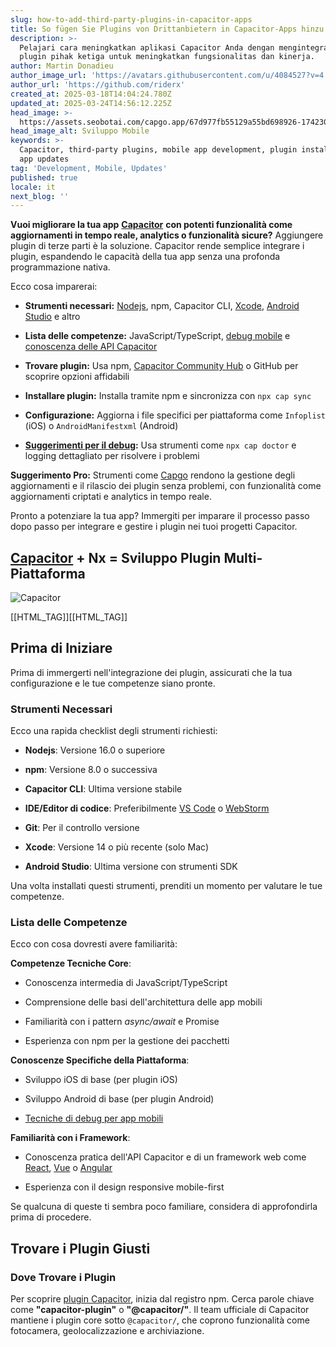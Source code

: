 ```yaml
---
slug: how-to-add-third-party-plugins-in-capacitor-apps
title: So fügen Sie Plugins von Drittanbietern in Capacitor-Apps hinzu
description: >-
  Pelajari cara meningkatkan aplikasi Capacitor Anda dengan mengintegrasikan
  plugin pihak ketiga untuk meningkatkan fungsionalitas dan kinerja.
author: Martin Donadieu
author_image_url: 'https://avatars.githubusercontent.com/u/4084527?v=4'
author_url: 'https://github.com/riderx'
created_at: 2025-03-18T14:04:24.780Z
updated_at: 2025-03-24T14:56:12.225Z
head_image: >-
  https://assets.seobotai.com/capgo.app/67d977fb55129a55bd698926-1742306685762.jpg
head_image_alt: Sviluppo Mobile
keywords: >-
  Capacitor, third-party plugins, mobile app development, plugin installation,
  app updates
tag: 'Development, Mobile, Updates'
published: true
locale: it
next_blog: ''
---
```


**Vuoi migliorare la tua app** [**Capacitor**](https://capacitorjscom/) **con potenti funzionalità come aggiornamenti in tempo reale, analytics o funzionalità sicure?** Aggiungere plugin di terze parti è la soluzione. Capacitor rende semplice integrare i plugin, espandendo le capacità della tua app senza una profonda programmazione nativa.

Ecco cosa imparerai:

-   **Strumenti necessari:** [Nodejs](https://nodejsorg/en), npm, Capacitor CLI, [Xcode](https://developerapplecom/xcode/), [Android Studio](https://developerandroidcom/studio) e altro
    
-   **Lista delle competenze:** JavaScript/TypeScript, [debug mobile](https://capgoapp/docs/plugin/debugging/) e [conoscenza delle API Capacitor](https://capgoapp/blog/capacitor-comprehensive-guide/)
    
-   **Trovare plugin:** Usa npm, [Capacitor Community Hub](https://capgoapp/blog/capacitor-comprehensive-guide/) o GitHub per scoprire opzioni affidabili
    
-   **Installare plugin:** Installa tramite npm e sincronizza con `npx cap sync`
    
-   **Configurazione:** Aggiorna i file specifici per piattaforma come `Infoplist` (iOS) o `AndroidManifestxml` (Android)
    
-   [**Suggerimenti per il debug**](https://capgoapp/docs/plugin/debugging/)**:** Usa strumenti come `npx cap doctor` e logging dettagliato per risolvere i problemi
    

**Suggerimento Pro:** Strumenti come [Capgo](https://capgoapp/) rendono la gestione degli aggiornamenti e il rilascio dei plugin senza problemi, con funzionalità come aggiornamenti criptati e analytics in tempo reale.

Pronto a potenziare la tua app? Immergiti per imparare il processo passo dopo passo per integrare e gestire i plugin nei tuoi progetti Capacitor.

## [Capacitor](https://capacitorjscom/) + Nx = Sviluppo Plugin Multi-Piattaforma

![Capacitor](https://mars-imagesimgixnet/seobot/screenshots/capacitorjscom-4c1a6a7e452082d30f5bff9840b00b7d-2025-03-18jpg?auto=compress)

[[HTML_TAG]][[HTML_TAG]]

## Prima di Iniziare

Prima di immergerti nell'integrazione dei plugin, assicurati che la tua configurazione e le tue competenze siano pronte.

### Strumenti Necessari

Ecco una rapida checklist degli strumenti richiesti:

-   **Nodejs**: Versione 16.0 o superiore
    
-   **npm**: Versione 8.0 o successiva
    
-   **Capacitor CLI**: Ultima versione stabile
    
-   **IDE/Editor di codice**: Preferibilmente [VS Code](https://codevisualstudiocom/) o [WebStorm](https://wwwjetbrainscom/webstorm/)
    
-   **Git**: Per il controllo versione
    
-   **Xcode**: Versione 14 o più recente (solo Mac)
    
-   **Android Studio**: Ultima versione con strumenti SDK
    

Una volta installati questi strumenti, prenditi un momento per valutare le tue competenze.

### Lista delle Competenze

Ecco con cosa dovresti avere familiarità:

**Competenze Tecniche Core**:

-   Conoscenza intermedia di JavaScript/TypeScript
    
-   Comprensione delle basi dell'architettura delle app mobili
    
-   Familiarità con i pattern _async/await_ e Promise
    
-   Esperienza con npm per la gestione dei pacchetti
    

**Conoscenze Specifiche della Piattaforma**:

-   Sviluppo iOS di base (per plugin iOS)
    
-   Sviluppo Android di base (per plugin Android)
    
-   [Tecniche di debug per app mobili](https://capgoapp/docs/plugin/debugging/)
    

**Familiarità con i Framework**:

-   Conoscenza pratica dell'API Capacitor e di un framework web come [React](https://reactdev/), [Vue](https://vuejsorg/) o [Angular](https://angulario/)
    
-   Esperienza con il design responsive mobile-first
    

Se qualcuna di queste ti sembra poco familiare, considera di approfondirla prima di procedere.

## Trovare i Plugin Giusti

### Dove Trovare i Plugin

Per scoprire [plugin Capacitor](https://capgoapp/plugins/), inizia dal registro npm. Cerca parole chiave come **"capacitor-plugin"** o **"@capacitor/"**. Il team ufficiale di Capacitor mantiene i plugin core sotto `@capacitor/`, che coprono funzionalità come fotocamera, geolocalizzazione e archiviazione.